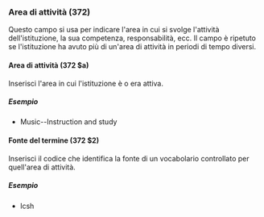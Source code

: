 ### Area di attività (372)
Questo campo si usa per indicare l'area in cui si svolge l'attività dell'istituzione, la sua competenza, responsabilità, ecc. Il campo è ripetuto se l'istituzione ha avuto più di un'area di attività in periodi di tempo diversi.

#### Area di attività (372 $a)
Inserisci l'area in cui l'istituzione è o era attiva.

##### Esempio  
- Music--Instruction and study         

#### Fonte del termine (372 $2)
Inserisci il codice che identifica la fonte di un vocabolario controllato per quell'area di attività.

##### Esempio  
- lcsh
